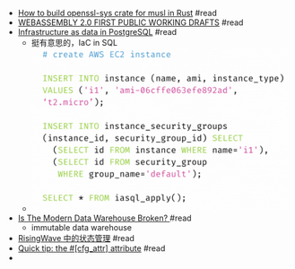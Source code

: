 - [How to build openssl-sys crate for musl in Rust](https://qiita.com/liubin/items/6c94f0b61f746c08b74c) #read
- [WEBASSEMBLY 2.0 FIRST PUBLIC WORKING DRAFTS](https://www.w3.org/blog/news/archives/9509) #read
- [Infrastructure as data in PostgreSQL](https://iasql.com/) #read
	- 挺有意思的，IaC in SQL
	- ![image.png](../assets/image_1652773244307_0.png)
- [Is The Modern Data Warehouse Broken? ](https://www.montecarlodata.com/blog-is-the-modern-data-warehouse-broken/) #read
	- immutable data warehouse
- [RisingWave 中的状态管理](https://blog.zhuangty.com/state-management-in-risingwave) #read
- [Quick tip: the #[cfg_attr] attribute](https://chrismorgan.info/blog/rust-cfg_attr/) #read
-